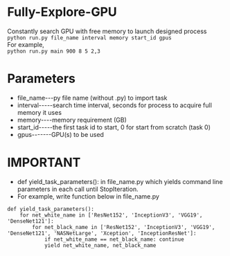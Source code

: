 # Fully-Explore-GPU
Constantly search GPU with free memory to launch designed process<br/>
```python run.py file_name interval memory start_id gpus```<br/>
For example,<br/>
```python run.py main 900 8 5 2,3```

# Parameters
* file_name---py file name (without .py) to import task
* interval-----search time interval, seconds for process to acquire full memory it uses
* memory----memory requirement (GB)
* start_id-----the first task id to start, 0 for start from scratch (task 0)
* gpus-------GPU(s) to be used

# IMPORTANT
* def yield_task_parameters(): in file_name.py which yields command line parameters in each call until StopIteration.
* For example, write function below in file_name.py

```
def yield_task_parameters():
    for net_white_name in ['ResNet152', 'InceptionV3', 'VGG19', 'DenseNet121']:
        for net_black_name in ['ResNet152', 'InceptionV3', 'VGG19', 'DenseNet121', 'NASNetLarge', 'Xception', 'InceptionResNet']:
            if net_white_name == net_black_name: continue
            yield net_white_name, net_black_name
```
